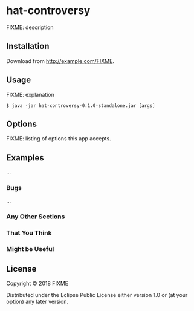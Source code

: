 # hat-controversy

FIXME: description

## Installation

Download from http://example.com/FIXME.

## Usage

FIXME: explanation

    $ java -jar hat-controversy-0.1.0-standalone.jar [args]

## Options

FIXME: listing of options this app accepts.

## Examples

...

### Bugs

...

### Any Other Sections
### That You Think
### Might be Useful

## License

Copyright © 2018 FIXME

Distributed under the Eclipse Public License either version 1.0 or (at
your option) any later version.
